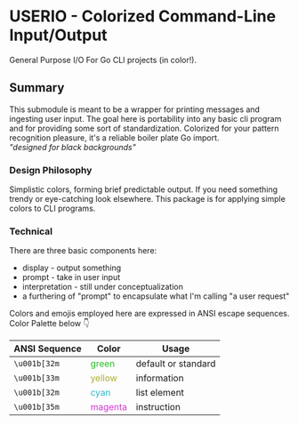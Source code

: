 # USERIO - Colorized Command-Line Input/Output
General Purpose I/O For Go CLI projects (in color!).

## Summary
This submodule is meant to be a wrapper for printing messages and ingesting user
input. The goal here is portability into any basic cli program and for providing
some sort of standardization. Colorized for your pattern recognition pleasure,
it's a reliable boiler plate Go import.  
_"designed for black backgrounds"_

### Design Philosophy
Simplistic colors, forming brief predictable output. If you need something trendy
or eye-catching look elsewhere. This package is for applying simple colors to CLI
programs.

### Technical
There are three basic components here:
* display - output something
* prompt - take in user input
* interpretation - still under conceptualization
 * a furthering of "prompt" to encapsulate what I'm calling "a user request"

Colors and emojis employed here are expressed in ANSI escape sequences.
Color Palette below 👇

| ANSI Sequence | Color | Usage |
| --- | --- | --- |
| `\u001b[32m` | <span style="color:rgb(37,188,36)"> green </span> | default or standard |
| `\u001b[33m` | <span style="color:rgb(173,173,39)"> yellow </span> | information |
| `\u001b[32m` | <span style="color:rgb(51,187,200)"> cyan </span> | list element |
| `\u001b[35m` | <span style="color:rgb(211,56,211)"> magenta </span> | instruction |
